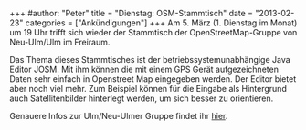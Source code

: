 +++
#author: "Peter"
title = "Dienstag: OSM-Stammtisch"
date = "2013-02-23"
categories = ["Ankündigungen"]
+++
Am 5. März (1. Dienstag im Monat) um 19 Uhr trifft sich wieder der Stammtisch
der OpenStreetMap-Gruppe von Neu-Ulm/Ulm im Freiraum.

Das Thema dieses Stammtisches ist der betriebssystemunabhängige Java Editor
JOSM. Mit ihm können die mit einem GPS Gerät aufgezeichneten Daten sehr
einfach in Openstreet Map eingegeben werden. Der Editor bietet aber noch viel
mehr. Zum Beispiel können für die Eingabe als Hintergrund auch
Satellitenbilder hinterlegt werden, um sich besser zu orientieren.

Genauere Infos zur Ulm/Neu-Ulmer Gruppe findet ihr
[hier](http://wiki.openstreetmap.org/wiki/Ulm_Neu-Ulm/Stammtisch).

